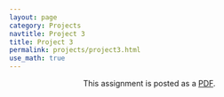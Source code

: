 ```yaml
---
layout: page
category: Projects
navtitle: Project 3
title: Project 3
permalink: projects/project3.html
use_math: true
---
```

<center>

This assignment is posted as a <a href="hw3.pdf">PDF</a>.

</center>
